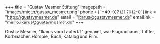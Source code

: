 +++
title = "Gustav Mesmer Stiftung"
imagepath = "images/mieter/gustav_mesmer.png"
phone = ["+49 (0)7121 7012-0"]
link = "https://gustavmesmer.de"
email = "ikarus@gustavmesmer.de"
emaillink = "mailto:ikarus@gustavmesmer.de"
+++

Gustav Mesmer, "Ikarus vom Lautertal" genannt, war Flugradbauer, Tüftler, Korbmacher. Hörspiel, Buch, Katalog und Film.

